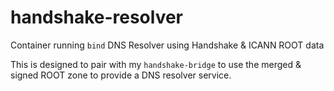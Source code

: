 # handshake-resolver
Container running `bind` DNS Resolver using Handshake &amp; ICANN ROOT data

This is designed to pair with my `handshake-bridge` to use the merged & signed ROOT
zone to provide a DNS resolver service.
